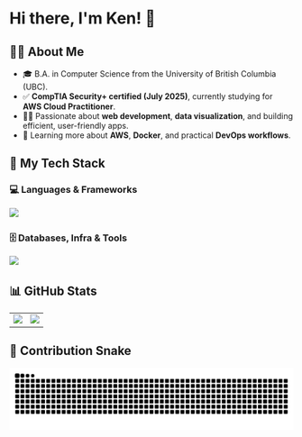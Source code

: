 # Hi there, I'm Ken! 👋

## 🧑‍💻 About Me
- 🎓 B.A. in Computer Science from the University of British Columbia (UBC).
- ✅ **CompTIA Security+ certified (July 2025)**, currently studying for **AWS Cloud Practitioner**.
- 👨‍💻 Passionate about **web development**, **data visualization**, and building efficient, user-friendly apps.
- 🔧 Learning more about **AWS**, **Docker**, and practical **DevOps workflows**.


## 🚀 My Tech Stack

### 💻 Languages & Frameworks
<p align="left">
  <img src="https://skillicons.dev/icons?i=py,js,ts,java,c,cpp,php,haskell,react,d3,nodejs,tailwind" />
</p>

### 🗄 Databases, Infra & Tools
<p align="left">
  <img src="https://skillicons.dev/icons?i=firebase,supabase,gcp,aws,docker,vitest,jest,git,github,vscode,idea,figma" />
</p>

## 📊 GitHub Stats

<table>
  <tbody>
    <tr>
      <td>
        <picture>
          <source media="(prefers-color-scheme: dark)" srcset="https://github-readme-stats.vercel.app/api?username=ubcyukiny&theme=vue-dark&show_icons=true&hide_border=true&rank_icon=github&hide=stars">
          <source media="(prefers-color-scheme: light)" srcset="https://github-readme-stats.vercel.app/api?username=ubcyukiny&theme=vue&show_icons=true&hide_border=true&rank_icon=github&hide=stars">
          <img src="https://github-readme-stats.vercel.app/api?username=ubcyukiny&theme=vue&show_icons=true&hide_border=true&rank_icon=github&hide=stars">
        </picture>
      </td>
      <td>
        <picture>
          <source media="(prefers-color-scheme: dark)" srcset="https://github-readme-stats.vercel.app/api/top-langs/?username=ubcyukiny&theme=vue-dark&layout=compact&hide_border=true">
          <source media="(prefers-color-scheme: light)" srcset="https://github-readme-stats.vercel.app/api/top-langs/?username=ubcyukiny&theme=vue&layout=compact&hide_border=true">
          <img src="https://github-readme-stats.vercel.app/api/top-langs/?username=ubcyukiny&theme=vue&layout=compact&hide_border=true">
        </picture>
      </td>
    </tr>
  </tbody>
</table>

## 🐍 Contribution Snake

<picture>
  <source media="(prefers-color-scheme: dark)" srcset="https://raw.githubusercontent.com/ubcyukiny/ubcyukiny/main/dist/github-contribution-grid-snake-dark.svg" />
  <source media="(prefers-color-scheme: light)" srcset="https://raw.githubusercontent.com/ubcyukiny/ubcyukiny/main/dist/github-contribution-grid-snake-dark.svg" />
  <img alt="github-snake" src="https://raw.githubusercontent.com/ubcyukiny/ubcyukiny/main/dist/github-contribution-grid-snake-dark.svg" />
</picture>
